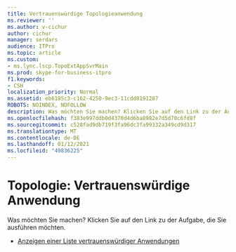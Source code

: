 ```yaml
---
title: Vertrauenswürdige Topologieanwendung
ms.reviewer: ''
ms.author: v-cichur
author: cichur
manager: serdars
audience: ITPro
ms.topic: article
ms.custom:
- ms.lync.lscp.TopoExtAppSvrMain
ms.prod: skype-for-business-itpro
f1.keywords:
- CSH
localization_priority: Normal
ms.assetid: eb6185c3-c162-4250-9ec3-11cdd8191287
ROBOTS: NOINDEX, NOFOLLOW
description: Was möchten Sie machen? Klicken Sie auf den Link zu der Aufgabe, die Sie ausführen möchten.
ms.openlocfilehash: f383e997ddb0d4370d4d6ba8982e7d5d70c6fd8f
ms.sourcegitcommit: c528fad9db719f3fa96dc3fa99332a349cd9d317
ms.translationtype: MT
ms.contentlocale: de-DE
ms.lasthandoff: 01/12/2021
ms.locfileid: "49836225"
---
```

# <a name="topology-trusted-application"></a>Topologie: Vertrauenswürdige Anwendung

Was möchten Sie machen? Klicken Sie auf den Link zu der Aufgabe, die Sie ausführen möchten.

- [Anzeigen einer Liste vertrauenswürdiger Anwendungen](https://technet.microsoft.com/library/f09300b3-67cf-4e70-a51a-23d62479b913.aspx)



